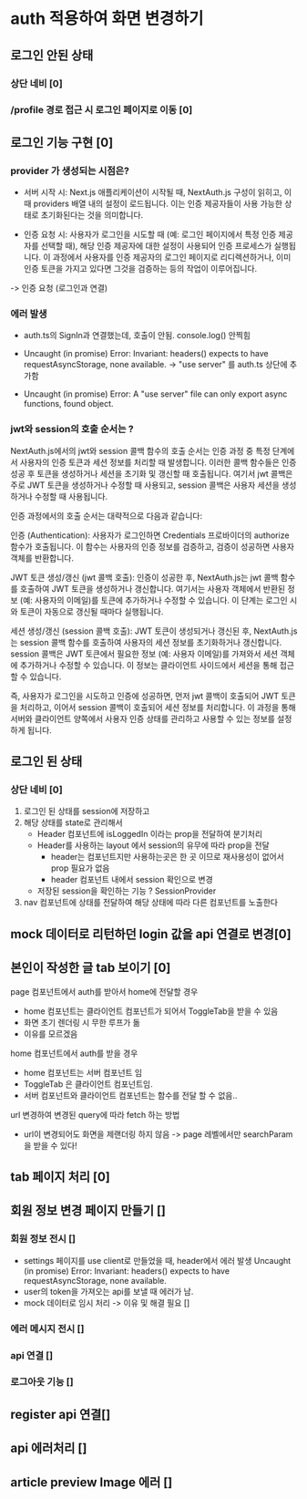 # auth 적용하여 화면 변경하기
## 로그인 안된 상태
### 상단 네비 [0]
### /profile 경로 접근 시 로그인 페이지로 이동 [0]

## 로그인 기능 구현 [0]
### provider 가 생성되는 시점은?
- 서버 시작 시: Next.js 애플리케이션이 시작될 때, NextAuth.js 구성이 읽히고, 이때 providers 배열 내의 설정이 로드됩니다. 이는 인증 제공자들이 사용 가능한 상태로 초기화된다는 것을 의미합니다.

- 인증 요청 시: 사용자가 로그인을 시도할 때 (예: 로그인 페이지에서 특정 인증 제공자를 선택할 때), 해당 인증 제공자에 대한 설정이 사용되어 인증 프로세스가 실행됩니다. 이 과정에서 사용자를 인증 제공자의 로그인 페이지로 리디렉션하거나, 이미 인증 토큰을 가지고 있다면 그것을 검증하는 등의 작업이 이루어집니다.

-> 인증 요청 (로그인과 연결)
### 에러 발생
- auth.ts의 SignIn과 연결했는데, 호출이 안됨. console.log() 안찍힘

- Uncaught (in promise) Error: Invariant: headers() expects to have requestAsyncStorage, none available.
-> "use server" 를 auth.ts 상단에 추가함

- Uncaught (in promise) Error: A "use server" file can only export async functions, found object.

###  jwt와 session의 호출 순서는 ?
NextAuth.js에서의 jwt와 session 콜백 함수의 호출 순서는 인증 과정 중 특정 단계에서 사용자의 인증 토큰과 세션 정보를 처리할 때 발생합니다. 이러한 콜백 함수들은 인증 성공 후 토큰을 생성하거나 세션을 초기화 및 갱신할 때 호출됩니다. 여기서 jwt 콜백은 주로 JWT 토큰을 생성하거나 수정할 때 사용되고, session 콜백은 사용자 세션을 생성하거나 수정할 때 사용됩니다.

인증 과정에서의 호출 순서는 대략적으로 다음과 같습니다:

인증 (Authentication): 사용자가 로그인하면 Credentials 프로바이더의 authorize 함수가 호출됩니다. 이 함수는 사용자의 인증 정보를 검증하고, 검증이 성공하면 사용자 객체를 반환합니다.

JWT 토큰 생성/갱신 (jwt 콜백 호출): 인증이 성공한 후, NextAuth.js는 jwt 콜백 함수를 호출하여 JWT 토큰을 생성하거나 갱신합니다. 여기서는 사용자 객체에서 반환된 정보 (예: 사용자의 이메일)를 토큰에 추가하거나 수정할 수 있습니다. 이 단계는 로그인 시와 토큰이 자동으로 갱신될 때마다 실행됩니다.

세션 생성/갱신 (session 콜백 호출): JWT 토큰이 생성되거나 갱신된 후, NextAuth.js는 session 콜백 함수를 호출하여 사용자의 세션 정보를 초기화하거나 갱신합니다. session 콜백은 JWT 토큰에서 필요한 정보 (예: 사용자 이메일)를 가져와서 세션 객체에 추가하거나 수정할 수 있습니다. 이 정보는 클라이언트 사이드에서 세션을 통해 접근할 수 있습니다.

즉, 사용자가 로그인을 시도하고 인증에 성공하면, 먼저 jwt 콜백이 호출되어 JWT 토큰을 처리하고, 이어서 session 콜백이 호출되어 세션 정보를 처리합니다. 이 과정을 통해 서버와 클라이언트 양쪽에서 사용자 인증 상태를 관리하고 사용할 수 있는 정보를 설정하게 됩니다.

## 로그인 된 상태
### 상단 네비 [0]
1. 로그인 된 상태를 session에 저장하고 
2. 해당 상태를 state로 관리해서
    - Header 컴포넌트에 isLoggedIn 이라는 prop을 전달하여 분기처리
    - Header를 사용하는 layout 에서 session의 유무에 따라 prop을 전달
        - header는 컴포넌트지만 사용하는곳은 한 곳 이므로 재사용성이 없어서 prop 필요가 없음
        - header 컴포넌트 내에서 session 확인으로 변경
    - 저장된 session을 확인하는 기능 ? SessionProvider
3. nav 컴포넌트에 상태를 전달하여 해당 상태에 따라 다른 컴포넌트를 노출한다

## mock 데이터로 리턴하던 login 값을 api 연결로 변경[0]

## 본인이 작성한 글 tab 보이기 [0]

page 컴포넌트에서 auth를 받아서 home에 전달할 경우
- home 컴포넌트는 클라이언트 컴포넌트가 되어서 ToggleTab을 받을 수 있음
- 화면 초기 렌더링 시 무한 루프가 돎
- 이유를 모르겠음 

home 컴포넌트에서 auth를 받을 경우 
- home 컴포넌트는 서버 컴포넌트 임
- ToggleTab 은 클라이언트 컴포넌트임. 
- 서버 컴포넌트와 클라이언트 컴포넌트는 함수를 전달 할 수 없음.. 

url 변경하여 변경된 query에 따라 fetch 하는 방법
- url이 변경되어도 화면을 제랜더링 하지 않음
-> page 레벨에서만 searchParam을 받을 수 있다!

## tab 페이지 처리 [0]

## 회원 정보 변경 페이지 만들기 []
### 회원 정보 전시 []
- settings 페이지를 use client로 만들었을 때, header에서 에러 발생
Uncaught (in promise) Error: Invariant: headers() expects to have requestAsyncStorage, none available. 
- user의 token을 가져오는 api를 보낼 때 에러가 남. 
- mock 데이터로 임시 처리 
-> 이유 및 해결 필요 []
    

### 에러 메시지 전시 []
### api 연결 []
### 로그아웃 기능 []

## register api 연결[]

## api 에러처리 []

## article preview Image 에러 []

